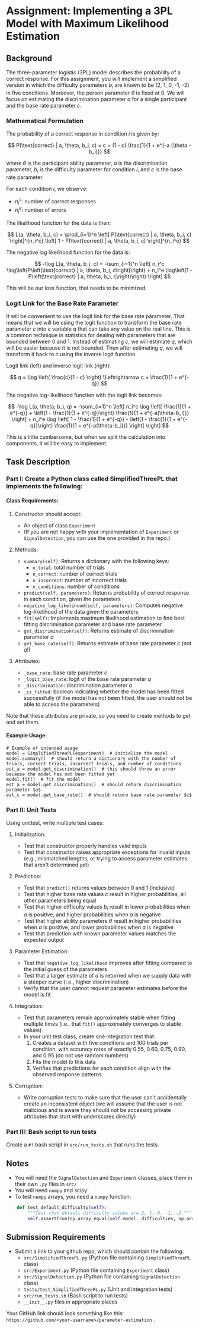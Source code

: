 # Assignment: Implementing a 3PL Model with Maximum Likelihood Estimation

## Background

The three-parameter logistic (3PL) model describes the probability of a correct response. For this assignment, you will implement a simplified version in which the difficulty parameters $b_i$ are known to be (2, 1, 0, -1, -2) in five conditions. Moreover, the person parameter $\theta$ is fixed at 0. We will focus on estimating the discrimination parameter $a$ for a single participant and the base rate parameter $c$.

### Mathematical Formulation

The probability of a correct response in condition $i$ is given by:

$$
P(\text{correct} | a, \theta, b_i, c) = c + (1 - c) \frac{1}{1 + e^{-a (\theta - b_i)}}
$$

where $\theta$ is the participant ability parameter, $a$ is the discrimination parameter, $b_i$ is the difficulty parameter for condition $i$, and $c$ is the base rate parameter. 

For each condition $i$, we observe:
- $n_i^c$: number of correct responses
- $n_i^e$: number of errors

The likelihood function for the data is then:

$$
L(a, \theta, b_i, c) = \prod_{i=1}^n \left[ P(\text{correct} | a, \theta, b_i, c) \right]^{n_i^c} \left[ 1 - P(\text{correct} | a, \theta, b_i, c) \right]^{n_i^e}
$$

The negative log likelihood function for the data is:

$$
-\log L(a, \theta, b_i, c) = -\sum_{i=1}^n \left[ n_i^c \log\left(P\left(\text{correct} | a, \theta, b_i, c\right)\right) + n_i^e \log\left(1 - P\left(\text{correct} | a, \theta, b_i, c\right)\right) \right]
$$

This will be our loss function, that needs to be minimized.

### Logit Link for the Base Rate Parameter

It will be convenient to use the logit link for the base rate parameter. That means that we will be using the logit function to transform the base rate parameter $c$ into a variable $q$ that can take any value on the real line. This is a common technique in statistics for dealing with parameters that are bounded between 0 and 1.  Instead of estimating $c$, we will estimate $q$, which will be easier because it is not bounded.  Then after estimating $q$, we will transform it back to $c$ using the inverse logit function.

Logit link (left) and inverse logit link (right):

$$
q = \log \left( \frac{c}{1 - c} \right) \Leftrightarrow c = \frac{1}{1 + e^{-q}}
$$

The negative log-likelihood function with the logit link becomes:

$$
-\log L(a, \theta, b_i, q) = -\sum_{i=1}^n \left[
      n_i^c \log \left[ 
         \frac{1}{1 + e^{-q}} + \left(1 - \frac{1}{1 + e^{-q}}\right) \frac{1}{1 + e^{-a(\theta-b_i)}} 
      \right] + 
      n_i^e \log \left[ 
         1 - \frac{1}{1 + e^{-q}} - \left(1 - \frac{1}{1 + e^{-q}}\right) \frac{1}{1 + e^{-a(\theta-b_i)}} 
      \right] 
\right]
$$

This is a little cumbersome, but when we split the calculation into components, it will be easy to implement.


## Task Description

### Part I: Create a Python class called SimplifiedThreePL that implements the following:

#### Class Requirements:
1. Constructor should accept:
   - An object of class `Experiment`
   - (If you are not happy with your implementation of `Experiment` or `SignalDetection`, you can use the one provided in the repo.)

2. Methods:
   - `summary(self)`: Returns a dictionary with the following keys:
     - `n_total`: total number of trials
     - `n_correct`: number of correct trials
     - `n_incorrect`: number of incorrect trials
     - `n_conditions`: number of conditions
   - `predict(self, parameters)`: Returns probability of correct response in each condition, given the parameters
   - `negative_log_likelihood(self, parameters)`: Computes negative log-likelihood of the data given the parameters
   - `fit(self)`: Implements maximum likelihood estimation to find best fitting discrimination parameter and base rate parameter
   - `get_discrimination(self)`: Returns estimate of discrimination parameter $a$
   - `get_base_rate(self)`: Returns estimate of base rate parameter $c$ (not $q$!)

3. Attributes:
   - `_base_rate`: base rate parameter $c$
   - `_logit_base_rate`: logit of the base rate parameter $q$
   - `_discrimination`: discrimination parameter $a$
   - `_is_fitted`: boolean indicating whether the model has been fitted successfully (if the model has not been fitted, the user should not be able to access the parameters)

Note that these attributes are private, so you need to create methods to get and set them.

#### Example Usage:

    # Example of intended usage
    model = SimplifiedThreePL(experiment)  # initialize the model
    model.summary()  # should return a dictionary with the number of trials, correct trials, incorrect trials, and number of conditions
    est_a = model.get_discrimination()  # this should throw an error because the model has not been fitted yet
    model.fit()  # fit the model
    est_a = model.get_discrimination()  # should return discrimination parameter $a$
    est_c = model.get_base_rate()  # should return base rate parameter $c$


### Part II: Unit Tests

Using unittest, write multiple test cases:

1. Initialization:
   - Test that constructor properly handles valid inputs
   - Test that constructor raises appropriate exceptions for invalid inputs (e.g., mismatched lengths, or trying to access parameter estimates that aren't determined yet)

2. Prediction:
   - Test that `predict()` returns values between 0 and 1 (inclusive)
   - Test that higher base rate values $c$ result in higher probabilities, all other parameters being equal
   - Test that higher difficulty values $b_i$ result in lower probabilities when $a$ is positive, and higher probabilities when $a$ is negative
   - Test that higher ability parameters $\theta$ result in higher probabilities when $a$ is positive, and lower probabilities when $a$ is negative
   - Test that prediction with known parameter values matches the expected output

3. Parameter Estimation:
   - Test that `negative_log_likelihood` improves after fitting compared to the initial guess of the parameters
   - Test that a larger estimate of $a$ is returned when we supply data with a steeper curve (i.e., higher discrimination)
   - Verify that the user cannot request parameter estimates before the model is fit

4. Integration:
   - Test that parameters remain approximately stable when fitting multiple times (i.e., that `fit()` approximately converges to stable values)
   - In your unit test class, create one integration test that:
       1. Creates a dataset with five conditions and 100 trials per condition, with accuracy rates of exactly 0.55, 0.60, 0.75, 0.90, and 0.95 (do not use random numbers)
       2. Fits the model to this data
       3. Verifies that predictions for each condition align with the observed response patterns

5. Corruption:
   - Write corruption tests to make sure that the user can't accidentally create an inconsistent object (we will assume that the user is not malicious and is aware they should not be accessing private attributes that start with underscores directly)


### Part III: Bash script to run tests

Create a `#!` bash script in `src/run_tests.sh` that runs the tests.


## Notes
- You will need the `SignalDetection` and `Experiment` classes, place them in their own `.py` files in `src/`
- You will need `numpy` and scipy`
- To test `numpy` arrays, you need a `numpy` function:

```python
    def test_default_difficulty(self):
        """Test that default difficulty values are 2, 1, 0, -1, -2."""
        self.assertTrue(np.array_equal(self.model._difficulties, np.array([2.0, 1.0, 0.0, -1.0, -2.0])))
```

## Submission Requirements
- Submit a link to your github repo, which should contain the following:
    - `src/SimplifiedThreePL.py` (Python file containing `SimplifiedThreePL` class)
    - `src/Experiment.py` (Python file containing `Experiment` class)
    - `src/SignalDetection.py` (Python file containing `SignalDetection` class)
    - `tests/test_SimplifiedThreePL.py` (Unit and integration tests)
    - `src/run_tests.sh` (Bash script to run tests)
    - `__init__.py` files in appropriate places

Your GitHub link should look something like this:  `https://github.com/<your-username>/parameter-estimation` .
